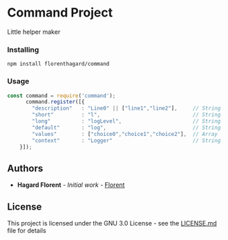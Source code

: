 # Command Project

Little helper maker

### Installing

```
npm install florenthagard/command
```

### Usage

```javascript
const command = require('command');
	  command.register([{
		"description" 	: "Line0" || ["line1","line2"], 	// String || Array	Description of the command
		"short" 		: "l",								// String			Define Short Argument
		"long"  		: "logLevel",						// String			Define Long Argument
		"default" 		: "log",							// String			Define default choice
		"values" 		: ["choice0","choice1","choice2"],	// Array 			list of possible values
		"context" 		: "Logger"							// String 			Groupe by
	}]);
```

## Authors

* **Hagard Florent** - *Initial work* - [Florent](https://github.com/florenthagard/command)

## License

This project is licensed under the GNU 3.0 License - see the [LICENSE.md](LICENSE.md) file for details